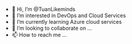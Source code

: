 - 👋 Hi, I’m @TuanLikeminds
- 👀 I’m interested in DevOps and Cloud Services
- 🌱 I’m currently learning Azure cloud services
- 💞️ I’m looking to collaborate on ...
- 📫 How to reach me ...

<!---
TuanLikeminds/TuanLikeminds is a ✨ special ✨ repository because its `README.md` (this file) appears on your GitHub profile.
You can click the Preview link to take a look at your changes.
--->
